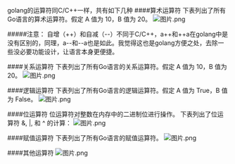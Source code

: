 golang的运算符同C/C++一样，共有如下几种
####算术运算符
下表列出了所有Go语言的算术运算符。假定 A 值为 10，B 值为 20。
![图片.png](https://upload-images.jianshu.io/upload_images/13833591-90d931fa6f50a599.png?imageMogr2/auto-orient/strip%7CimageView2/2/w/1240)

#####注意：
自增（++）和自减（--）不同于C/C++，a++和++a在golang中是没有区别的，同理，a--和--a也是如此。我觉得这也是golang方便之处，去除一些没必要功能设计，让语言本身更便捷。

####关系运算符
下表列出了所有Go语言的关系运算符。假定 A 值为 10，B 值为 20。
![图片.png](https://upload-images.jianshu.io/upload_images/13833591-f66c569ee7332968.png?imageMogr2/auto-orient/strip%7CimageView2/2/w/1240)

####逻辑运算符
下表列出了所有Go语言的逻辑运算符。假定 A 值为 True，B 值为 False。
![图片.png](https://upload-images.jianshu.io/upload_images/13833591-4a84e040a3feb73e.png?imageMogr2/auto-orient/strip%7CimageView2/2/w/1240)

####位运算符
位运算符对整数在内存中的二进制位进行操作。
下表列出了位运算符 &, |, 和 ^ 的计算：
![图片.png](https://upload-images.jianshu.io/upload_images/13833591-846374aa263bfdb4.png?imageMogr2/auto-orient/strip%7CimageView2/2/w/1240)

####赋值运算符
下表列出了所有Go语言的赋值运算符。
![图片.png](https://upload-images.jianshu.io/upload_images/13833591-f5032e56659aed28.png?imageMogr2/auto-orient/strip%7CimageView2/2/w/1240)

####其他运算符
![图片.png](https://upload-images.jianshu.io/upload_images/13833591-e8b7abed2d3e4c29.png?imageMogr2/auto-orient/strip%7CimageView2/2/w/1240)
